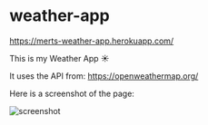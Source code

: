 # weather-app

https://merts-weather-app.herokuapp.com/

This is my Weather App ☀

It uses the API from: https://openweathermap.org/

Here is a screenshot of the page:

![screenshot](https://user-images.githubusercontent.com/34686131/84497228-015baf80-acb7-11ea-82cf-c5f48c45da19.png)
